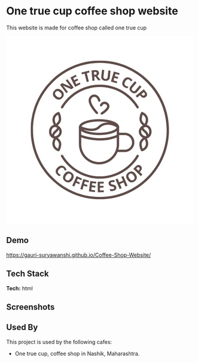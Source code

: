 # One true cup coffee shop website

This website is made for coffee shop called one true cup

![Image](logo.jpeg)

## Demo

https://gauri-suryawanshi.github.io/Coffee-Shop-Website/


## Tech Stack

**Tech:** html

## Screenshots


## Used By

This project is used by the following cafes:

- One true cup, coffee shop 
in Nashik, Maharashtra.
